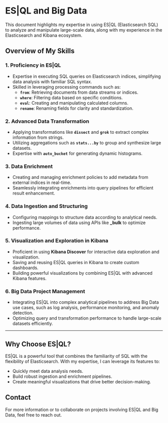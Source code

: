 # ES|QL and Big Data

This document highlights my expertise in using ES|QL (Elasticsearch SQL) to analyze and manipulate large-scale data, along with my experience in the Elasticsearch and Kibana ecosystem.

## Overview of My Skills

### 1. **Proficiency in ES|QL**
- Expertise in executing SQL queries on Elasticsearch indices, simplifying data analysis with familiar SQL syntax.
- Skilled in leveraging processing commands such as:
  - **`from`**: Retrieving documents from data streams or indices.
  - **`where`**: Filtering data based on specific conditions.
  - **`eval`**: Creating and manipulating calculated columns.
  - **`rename`**: Renaming fields for clarity and standardization.

### 2. **Advanced Data Transformation**
- Applying transformations like **`dissect`** and **`grok`** to extract complex information from strings.
- Utilizing aggregations such as **`stats...by`** to group and synthesize large datasets.
- Expertise with **`auto_bucket`** for generating dynamic histograms.

### 3. **Data Enrichment**
- Creating and managing enrichment policies to add metadata from external indices in real-time.
- Seamlessly integrating enrichments into query pipelines for efficient result enhancement.

### 4. **Data Ingestion and Structuring**
- Configuring mappings to structure data according to analytical needs.
- Ingesting large volumes of data using APIs like **_bulk** to optimize performance.

### 5. **Visualization and Exploration in Kibana**
- Proficient in using **Kibana Discover** for interactive data exploration and visualization.
- Saving and reusing ES|QL queries in Kibana to create custom dashboards.
- Building powerful visualizations by combining ES|QL with advanced Kibana features.

### 6. **Big Data Project Management**
- Integrating ES|QL into complex analytical pipelines to address Big Data use cases, such as log analysis, performance monitoring, and anomaly detection.
- Optimizing query and transformation performance to handle large-scale datasets efficiently.

---

## Why Choose ES|QL?
ES|QL is a powerful tool that combines the familiarity of SQL with the flexibility of Elasticsearch. With my expertise, I can leverage its features to:
- Quickly meet data analysis needs.
- Build robust ingestion and enrichment pipelines.
- Create meaningful visualizations that drive better decision-making.

## Contact
For more information or to collaborate on projects involving ES|QL and Big Data, feel free to reach out.
